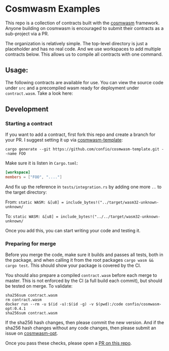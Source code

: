 # Cosmwasm Examples

This repo is a collection of contracts built with the
[cosmwasm](https://github.com/confio/cosmwasm) framework.
Anyone building on cosmwasm is encouraged to submit their contracts
as a sub-project via a PR.

The organization is relatively simple. The top-level directory is just a placeholder
and has no real code. And we use workspaces to add multiple contracts below.
This allows us to compile all contracts with one command.

## Usage:

The following contracts are available for use. You can view the source code under `src`
and a precompiled wasm ready for deployment under `contract.wasm`. Take a look here:

## Development

### Starting a contract

If you want to add a contract, first fork this repo and create a branch for your PR.
I suggest setting it up via [cosmwasm-template](https://github.com/confio/cosmwasm-template):

`cargo generate --git https://github.com/confio/cosmwasm-template.git --name FOO`

Make sure it is listen in `Cargo.toml`:

```toml
[workspace]
members = ["FOO", "...."]
```

And fix up the reference in `tests/integration.rs` by adding one more `..` to the target directory:

From: `static WASM: &[u8] = include_bytes!("../target/wasm32-unknown-unknown/`

To: `static WASM: &[u8] = include_bytes!("../../target/wasm32-unknown-unknown/`

Once you add this, you can start writing your code and testing it.

### Preparing for merge

Before you merge the code, make sure it builds and passes all tests, both in the package,
and when calling it from the root packages `cargo wasm && cargo test`. This should
show your package is covered by the CI.

You should also prepare a compiled `contract.wasm` before each merge to master.
This is not enforced by the CI (a full build each commit), but should be tested
on merge. To validate:

```shell script
sha256sum contract.wasm
rm contract.wasm
docker run --rm -u $(id -u):$(id -g) -v $(pwd):/code confio/cosmwasm-opt:0.4.1
sha256sum contract.wasm
```

If the sha256 hash changes, then please commit the new version. And if the sha256 hash
changes without any code changes, then please submit an issue on [cosmwasm-opt](https://github.com/confio/cosmwasm-opt).

Once you pass these checks, please open a [PR on this repo](https://github.com/confio/cosmwasm-examples/pulls).